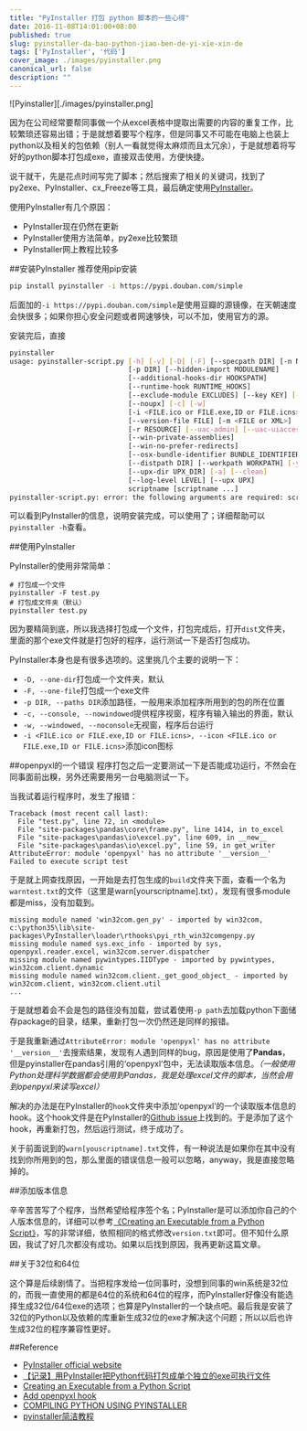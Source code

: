 ```yaml
---
title: "PyInstaller 打包 python 脚本的一些心得"
date: 2016-11-08T14:01:00+08:00
published: true
slug: pyinstaller-da-bao-python-jiao-ben-de-yi-xie-xin-de
tags: ['PyInstaller', '代码']
cover_image: ./images/pyinstaller.png
canonical_url: false
description: ""
---
```




![Pyinstaller][./images/pyinstaller.png]

因为在公司经常要帮同事做一个从excel表格中提取出需要的内容的重复工作，比较繁琐还容易出错；于是就想着要写个程序，但是同事又不可能在电脑上也装上python以及相关的包依赖（别人一看就觉得太麻烦而且太冗余），于是就想着将写好的python脚本打包成exe，直接双击使用，方便快捷。

说干就干，先是花点时间写完了脚本；然后搜索了相关的关键词，找到了py2exe、PyInstaller、cx_Freeze等工具，最后确定使用[PyInstaller](http://www.pyinstaller.org/)。

使用PyInstaller有几个原因：

 - PyInstaller现在仍然在更新
 - PyInstaller使用方法简单，py2exe比较繁琐
 - PyInstaller网上教程比较多

##安装PyInstaller
推荐使用pip安装

```bash
pip install pyinstaller -i https://pypi.douban.com/simple
```

后面加的`-i https://pypi.douban.com/simple`是使用豆瓣的源镜像，在天朝速度会快很多；如果你担心安全问题或者网速够快，可以不加，使用官方的源。

安装完后，直接

```bash
pyinstaller
usage: pyinstaller-script.py [-h] [-v] [-D] [-F] [--specpath DIR] [-n NAME]
                             [-p DIR] [--hidden-import MODULENAME]
                             [--additional-hooks-dir HOOKSPATH]
                             [--runtime-hook RUNTIME_HOOKS]
                             [--exclude-module EXCLUDES] [--key KEY] [-d] [-s]
                             [--noupx] [-c] [-w]
                             [-i <FILE.ico or FILE.exe,ID or FILE.icns>]
                             [--version-file FILE] [-m <FILE or XML>]
                             [-r RESOURCE] [--uac-admin] [--uac-uiaccess]
                             [--win-private-assemblies]
                             [--win-no-prefer-redirects]
                             [--osx-bundle-identifier BUNDLE_IDENTIFIER]
                             [--distpath DIR] [--workpath WORKPATH] [-y]
                             [--upx-dir UPX_DIR] [-a] [--clean]
                             [--log-level LEVEL] [--upx UPX]
                             scriptname [scriptname ...]
pyinstaller-script.py: error: the following arguments are required: scriptname
```
可以看到PyInstaller的信息，说明安装完成，可以使用了；详细帮助可以`pyinstaller -h`查看。

##使用PyInstaller

PyInstaller的使用非常简单：

```
# 打包成一个文件
pyinstaller -F test.py
# 打包成文件夹（默认）
pyinstaller test.py
```
因为要精简到底，所以我选择打包成一个文件，打包完成后，打开`dist`文件夹，里面的那个exe文件就是打包好的程序，运行测试一下是否打包成功。

PyInstaller本身也是有很多选项的。这里挑几个主要的说明一下：

 - `-D, --one-dir`打包成一个文件夹，默认
 - `-F, --one-file`打包成一个exe文件
 - `-p DIR, --paths DIR`添加路径，一般用来添加程序所用到的包的所在位置
 - `-c, --console, --nowindowed`提供程序视窗，程序有输入输出的界面，默认
 - `-w, --windowed, --noconsole`无视窗，程序后台运行
 - `-i <FILE.ico or FILE.exe,ID or FILE.icns>, --icon <FILE.ico or FILE.exe,ID or FILE.icns>`添加icon图标

##openpyxl的一个错误
程序打包之后一定要测试一下是否能成功运行，不然会在同事面前出糗，另外还需要用另一台电脑测试一下。

当我试着运行程序时，发生了报错：

```
Traceback (most recent call last):
  File "test.py", line 72, in <module>
  File "site-packages\pandas\core\frame.py", line 1414, in to_excel
  File "site-packages\pandas\io\excel.py", line 609, in __new__
  File "site-packages\pandas\io\excel.py", line 59, in get_writer
AttributeError: module 'openpyxl' has no attribute '__version__'
Failed to execute script test
```

于是就上网查找原因，一开始是去打包生成的`build`文件夹下面，查看一个名为`warntest.txt`的文件（这里是warn[yourscriptname].txt），发现有很多module都是miss，没有加载到。

```
missing module named 'win32com.gen_py' - imported by win32com, c:\python35\lib\site-packages\PyInstaller\loader\rthooks\pyi_rth_win32comgenpy.py
missing module named sys.exc_info - imported by sys, openpyxl.reader.excel, win32com.server.dispatcher
missing module named pywintypes.IIDType - imported by pywintypes, win32com.client.dynamic
missing module named win32com.client._get_good_object_ - imported by win32com.client, win32com.client.util
...
```

于是就想着会不会是包的路径没有加载，尝试着使用`-p path`去加载python下面储存package的目录，结果，重新打包一次仍然还是同样的报错。

于是我重新通过`AttributeError: module 'openpyxl' has no attribute '__version__'`去搜索结果，发现有人遇到同样的bug，原因是使用了**Pandas**，但是pyinstaller在pandas引用的‘openpyxl’包中，无法读取版本信息。*（一般使用Python处理科学数据都会使用到Pandas，我是处理excel文件的脚本，当然会用到openpyxl来读写excel）*

解决的办法是在PyInstaller的`hook`文件夹中添加‘openpyxl’的一个读取版本信息的hook。这个hook文件是在PyInstaller的[Github issue](https://github.com/pyinstaller/pyinstaller/pull/2066)上找到的。于是添加了这个hook，再重新打包，然后运行测试，终于成功了。

关于前面说到的`warn[youscriptname].txt`文件，有一种说法是如果你在其中没有找到你所用到的包，那么里面的错误信息一般可以忽略，anyway，我是直接忽略掉的。

##添加版本信息

辛辛苦苦写了个程序，当然希望给程序签个名；PyInstaller是可以添加你自己的个人版本信息的，详细可以参考[《Creating an Executable from a Python Script》](https://mborgerson.com/creating-an-executable-from-a-python-script)，写的非常详细，依照相同的格式修改`version.txt`即可。但不知什么原因，我试了好几次都没有成功。如果以后找到原因，我再更新这篇文章。

##关于32位和64位

这个算是后续剧情了。当把程序发给一位同事时，没想到同事的win系统是32位的，而我一直使用的都是64位的系统和64位的程序，而PyInstaller好像没有能选择生成32位/64位exe的选项；也算是PyInstaller的一个缺点吧。最后我是安装了32位的Python以及依赖的库重新生成32位的exe才解决这个问题；所以以后也许生成32位的程序兼容性更好。

##Reference
 - [PyInstaller official website](http://www.pyinstaller.org/)
 - [【记录】用PyInstaller把Python代码打包成单个独立的exe可执行文件](http://www.crifan.com/use_pyinstaller_to_package_python_to_single_executable_exe/)
 - [Creating an Executable from a Python Script](https://mborgerson.com/creating-an-executable-from-a-python-script)
 - [Add openpyxl hook](https://github.com/pyinstaller/pyinstaller/pull/2066)
 - [COMPILING PYTHON USING PYINSTALLER](https://metac0rtex.com/compiling-python-using-pyinstaller/)
 - [pyinstaller简洁教程](http://legendtkl.com/2015/11/06/pyinstaller/)
